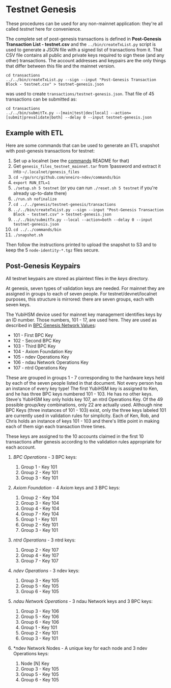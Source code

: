 # Testnet Genesis

These procedures can be used for any non-mainnet application: they're all called *testnet* here for convenience.

The complete set of post-genesis transactions is defined in **Post-Genesis Transaction List - testnet.csv** and the `../bin/createTxList.py` script is used to generate a JSON file with a signed list of transactions from it. That CSV file contains all public and private keys required to sign these (and any other) transactions. The account addresses and keypairs are the only things that differ between this file and the mainnet version.

```
cd transactions
../../bin/createTxList.py --sign --input "Post-Genesis Transaction Block - testnet.csv" > testnet-genesis.json
```
was used to create `transactions/testnet-genesis.json`. That file of 45 transactions can be submitted as:

```
cd transactions
../../bin/submitTx.py --[main|test|dev|local] --action=[submit|prevalidate|both] --delay 0 --input testnet-genesis.json
```

## Example with ETL

Here are some commands that can be used to generate an ETL snapshot with post-genesis transactions for testnet:

1. Set up a localnet (see the [commands](https://github.com/oneiro-ndev/commands) README for that)
1. Get `genesis_files_testnet_mainnet.tar` from 1password and extract it into `~/.localnet/genesis_files`
1. `cd ~/go/src/github.com/oneiro-ndev/commands/bin`
1. `export RUN_ETL=1`
1. `./setup.sh 5 testnet` (or you can run `./reset.sh 5 testnet` if you're already up-to-date there)
1. `./run.sh nofinalize`
1. `cd ../../genesis/testnet-genesis/transactions`
1. `../../bin/createTxList.py --sign --input "Post-Genesis Transaction Block - testnet.csv" > testnet-genesis.json`
1. `../../bin/submitTx.py --local --action=both --delay 0 --input testnet-genesis.json`
1. `cd ../../commands/bin`
1. `./snapshot.sh`

Then follow the instructions printed to upload the snapshot to S3 and to keep the 5 `node-identity-*.tgz` files secure.

## Post-Genesis Keypairs

All testnet keypairs are stored as plaintext files in the *keys* directory.

At genesis, seven types of validation keys are needed. For mainnet they are assigned in groups to each of seven people. For testnet/devnet/localnet purposes, this structure is mirrored: there are seven groups, each with seven keys.

The YubiHSM device used for mainnet key management identifies keys by an ID number. Those numbers, 101 - 17, are used here. They are used as described in [BPC Genesis Network Values](https://paper.dropbox.com/doc/BPC-Genesis-Network-Values--AYaA0XDGbeshlcw2Fw~Yn4xKAg-U5qFm5bqpvATFAJj75B6b):

- 101 - First BPC Key
- 102 - Second BPC Key
- 103 - Third BPC Key
- 104 - Axiom Foundation Key
- 105 - ndev Operations Key
- 106 - ndau Network Operations Key
- 107 - ntrd Operations Key

These are grouped in groups 1 - 7 corresponding to the hardware keys held by each of the seven people listed in that document. Not every person has an instance of every key type! The first YubiHSM key is assigned to Ken, and he has three BPC keys numbered 101 - 103. He has no other keys. Steve's YubiHSM key only holds key 107, an ntrd Operations Key. Of the 49 possible group/key combinations, only 22 are actually used. Although nine BPC Keys (three instances of 101 - 103) exist, only the three keys labeled 101 are currently used in validation rules for simplicity. Each of Ken, Rob, and Chris holds an instance of keys 101 - 103 and there's little point in making each of them sign each transaction three times.

These keys are assigned to the 10 accounts claimed in the first 10 transactions after genesis according to the validation rules appropriate for each account.

1. *BPC Operations* - 3 BPC keys:
   1. Group 1 - Key 101
   2. Group 2 - Key 101
   3. Group 3 - Key 101

1. *Axiom Foundation* - 4 Axiom keys and 3 BPC keys:
   1. Group 2 - Key 104
   2. Group 3 - Key 104
   3. Group 4 - Key 104
   4. Group 7 - Key 104
   5. Group 1 - Key 101
   6. Group 2 - Key 101
   7. Group 3 - Key 101

1. *ntrd Operations* - 3 ntrd keys:
   1. Group 2 - Key 107
   2. Group 4 - Key 107
   3. Group 7 - Key 107

1. *ndev Operations* - 3 ndev keys:
   1. Group 3 - Key 105
   2. Group 5 - Key 105
   3. Group 6 - Key 105

1. *ndau Network Operations* - 3 ndau Network keys and 3 BPC keys:
   1. Group 3 - Key 106
   2. Group 5 - Key 106
   3. Group 6 - Key 106
   4. Group 1 - Key 101
   5. Group 2 - Key 101
   6. Group 3 - Key 101

1. *ndev Network Nodes - A unique key for each node and 3 ndev Operations keys:
   1. Node [N] Key
   2. Group 3 - Key 105
   3. Group 5 - Key 105
   4. Group 6 - Key 105